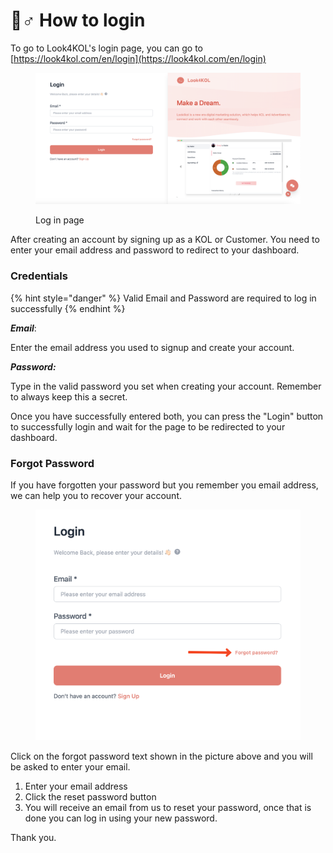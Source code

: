 # 🤷♂ How to login

To go to Look4KOL's login page, you can go to [https://look4kol.com/en/login](https://look4kol.com/en/login)

<figure><img src="../../.gitbook/assets/image (1) (1) (3).png" alt=""><figcaption><p>Log in page</p></figcaption></figure>

After creating an account by signing up as a KOL or Customer. You need to enter your email address and password to redirect to your dashboard.

### Credentials

{% hint style="danger" %}
Valid Email and Password are required to log in successfully
{% endhint %}

_**Email**_:

Enter the email address you used to signup and create your account.&#x20;

_**Password:**_

Type in the valid password you set when creating your account. Remember to always keep this a secret.

Once you have successfully entered both, you can press the "Login" button to successfully login and wait for the page to be redirected to your dashboard.

### Forgot Password

If you have forgotten your password but you remember you email address, we can help you to recover your account.

<figure><img src="../../.gitbook/assets/image (4) (3).png" alt=""><figcaption></figcaption></figure>

Click on the forgot password text shown in the picture above and you will be asked to enter your email.

1. Enter your email address
2. Click the reset password button
3. You will receive an email from us to reset your password, once that is done you can log in using your new password.&#x20;

Thank you.
